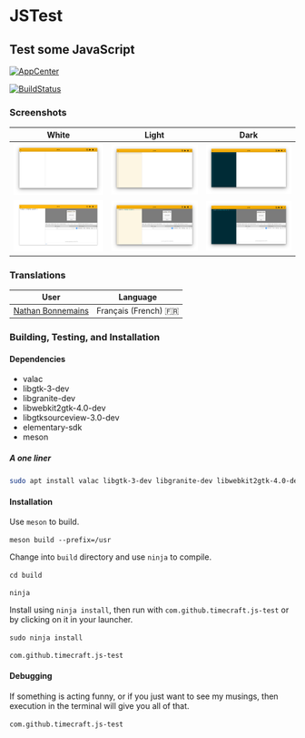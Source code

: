 # JSTest
## Test some JavaScript

[![AppCenter](https://appcenter.elementary.io/badge.svg)](https://appcenter.elementary.io/com.github.timecraft.js-test)

[![BuildStatus](https://travis-ci.org/Timecraft/js_test.svg?branch=master)](https://travis-ci.org/Timecraft/js_test)


### Screenshots

| **White** | **Light** | **Dark** |
| -------- | -------- | --------- |
|![JSTestScreenshot](https://github.com/Timecraft/JS_Test/blob/master/data/images/com.github.timecraft.js-test.mainwindow.white.png)| ![JSTestScreenshot](https://github.com/Timecraft/JS_Test/blob/master/data/images/com.github.timecraft.js-test.mainwindow.light.png) | ![JSTestScreenshot](https://github.com/Timecraft/JS_Test/blob/master/data/images/com.github.timecraft.js-test.mainwindow.dark.png)
|![JSTestScreenshot](https://github.com/Timecraft/JS_Test/blob/master/data/images/com.github.timecraft.js-test.sample.white.png) | ![JSTestScreenshot](https://github.com/Timecraft/JS_Test/blob/master/data/images/com.github.timecraft.js-test.sample.light.png) | ![JSTestScreenshot](https://github.com/Timecraft/JS_Test/blob/master/data/images/com.github.timecraft.js-test.sample.dark.png)

### Translations
|                    **User**                    |       **Language**      |
| ---------------------------------------------- | ----------------------- |
| [Nathan Bonnemains](https://github.com/NathanBnm) | Français (French) :fr:  |

### Building, Testing, and Installation
#### Dependencies

- valac
- libgtk-3-dev
- libgranite-dev
- libwebkit2gtk-4.0-dev
- libgtksourceview-3.0-dev
- elementary-sdk
- meson

##### A one liner
```bash
sudo apt install valac libgtk-3-dev libgranite-dev libwebkit2gtk-4.0-dev libgtksourceview-3.0-dev elementary-sdk meson
```

#### Installation

Use `meson` to build.

`meson build --prefix=/usr`

Change into `build` directory and use `ninja` to compile.

`cd build`

`ninja`

Install using `ninja install`, then run with `com.github.timecraft.js-test` or by clicking on it in your launcher.

`sudo ninja install`

`com.github.timecraft.js-test`

#### Debugging

If something is acting funny, or if you just want to see my musings, then execution in the terminal will give you all of that.

`com.github.timecraft.js-test`

